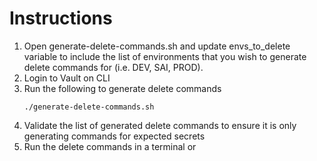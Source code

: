 # Instructions

1. Open generate-delete-commands.sh and update envs_to_delete variable to include the list of environments that you wish to generate delete commands for (i.e. DEV, SAI, PROD).
2. Login to Vault on CLI
3. Run the following to generate delete commands
   ```
   ./generate-delete-commands.sh
   ```
4. Validate the list of generated delete commands to ensure it is only generating commands for expected secrets
5. Run the delete commands in a terminal or
